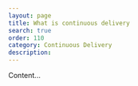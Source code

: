 ```yaml
---
layout: page
title: What is continuous delivery
search: true
order: 110
category: Continuous Delivery
description: 
---
```



Content...